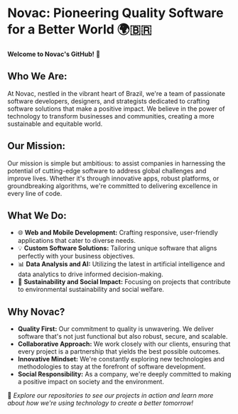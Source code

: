 # Novac: Pioneering Quality Software for a Better World 🌍🇧🇷

**Welcome to Novac's GitHub!** 🚀

## Who We Are:
At Novac, nestled in the vibrant heart of Brazil, we're a team of passionate software developers, designers, and strategists dedicated to crafting software solutions that make a positive impact. We believe in the power of technology to transform businesses and communities, creating a more sustainable and equitable world.

## Our Mission:
Our mission is simple but ambitious: to assist companies in harnessing the potential of cutting-edge software to address global challenges and improve lives. Whether it's through innovative apps, robust platforms, or groundbreaking algorithms, we're committed to delivering excellence in every line of code.

## What We Do:
- 🌐 **Web and Mobile Development:** Crafting responsive, user-friendly applications that cater to diverse needs.
- 💡 **Custom Software Solutions:** Tailoring unique software that aligns perfectly with your business objectives.
- 📊 **Data Analysis and AI:** Utilizing the latest in artificial intelligence and data analytics to drive informed decision-making.
- 🌱 **Sustainability and Social Impact:** Focusing on projects that contribute to environmental sustainability and social welfare.

## Why Novac?
- **Quality First:** Our commitment to quality is unwavering. We deliver software that's not just functional but also robust, secure, and scalable.
- **Collaborative Approach:** We work closely with our clients, ensuring that every project is a partnership that yields the best possible outcomes.
- **Innovative Mindset:** We're constantly exploring new technologies and methodologies to stay at the forefront of software development.
- **Social Responsibility:** As a company, we're deeply committed to making a positive impact on society and the environment.

🔗 _Explore our repositories to see our projects in action and learn more about how we're using technology to create a better tomorrow!_
